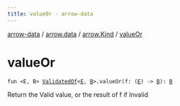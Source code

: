 ```yaml
---
title: valueOr - arrow-data
---
```


[arrow-data](../../index.html) / [arrow.data](../index.html) / [arrow.Kind](index.html) / [valueOr](./value-or.html)

# valueOr

`fun <E, B> `[`ValidatedOf`](../-validated-of.html)`<`[`E`](value-or.html#E)`, `[`B`](value-or.html#B)`>.valueOr(f: (`[`E`](value-or.html#E)`) -> `[`B`](value-or.html#B)`): `[`B`](value-or.html#B)

Return the Valid value, or the result of f if Invalid

